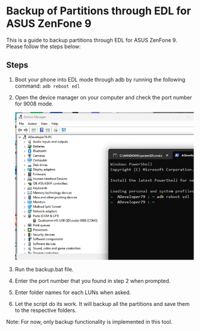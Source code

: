 # Backup of Partitions through EDL for ASUS ZenFone 9

This is a guide to backup partitions through EDL for ASUS ZenFone 9. Please follow the steps below:

## Steps

1. Boot your phone into EDL mode through adb by running the following command:
   `adb reboot edl`

2. Open the device manager on your computer and check the port number for 9008 mode.
      
      ![PORT](images/COM.png)

3. Run the backup.bat file.

4. Enter the port number that you found in step 2 when prompted.

5. Enter folder names for each LUNs when asked.

6. Let the script do its work. It will backup all the partitions and save them to the respective folders.

Note: For now, only backup functionality is implemented in this tool.